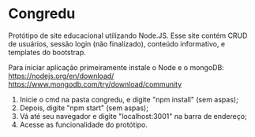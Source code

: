 # Congredu
Protótipo de site educacional utilizando Node.JS.
Esse site contém CRUD de usuários, sessão login (não finalizado), conteúdo informativo, e templates do bootstrap.

Para iniciar aplicação primeiramente instale o Node e o mongoDB:
https://nodejs.org/en/download/
https://www.mongodb.com/try/download/community

1. Inicie o cmd na pasta congredu, e digite "npm install" (sem aspas);
2. Depois, digite "npm start" (sem aspas);
3. Vá até seu navegador e digite "localhost:3001" na barra de endereço;
4. Acesse as funcionalidade do protótipo.


